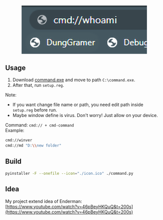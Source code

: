 <p align="center">
  <a href="https://github.com/DungGramer/run-cmd-on-browser/releases/"><img src="images/preview.png" alt="run-cmd-on-browser" width="400px"></a>
</p>

## Usage
1. Download [command.exe](https://github.com/DungGramer/run-cmd-on-browser/releases/download/1.0/command.exe) and move to path `C:\command.exe`.  
2. After that, run `setup.reg`.  

Note: 
+ If you want change file name or path, you need edit path inside `setup.reg` before run.
+ Maybe window define is virus. Don't worry! Just allow on your device.
  
  
Command: `cmd:// + cmd-command`  
Example:
```bash
cmd://winver
cmd://md "D:\\new folder"
```

## Build
```bash
pyinstaller -F --onefile --icon="./icon.ico" ./command.py
```

## Idea
My project extend idea of Enderman:  
[https://www.youtube.com/watch?v=46pBeyHKQuQ&t=200s](https://www.youtube.com/watch?v=46pBeyHKQuQ&t=200s)
